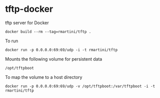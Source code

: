 # tftp-docker
tftp server for Docker

```
docker build --rm --tag=rmartini/tftp .
```

To run

```
docker run -p 0.0.0.0:69:69/udp -i -t rmartini/tftp
```

Mounts the following volume for persistent data

```
/opt/tftpboot
```

To map the volume to a host directory

```
docker run -p 0.0.0.0:69:69/udp -v /opt/tftpboot:/var/tftpboot -i -t rmartini/tftp
```
